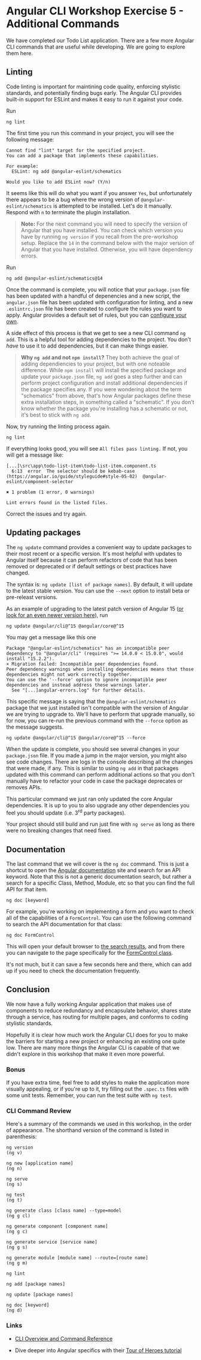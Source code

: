 # Angular CLI Workshop Exercise 5 - Additional Commands

We have completed our Todo List application. There are a few more Angular CLI commands that are useful while developing. We are going to explore them here.

## Linting
Code linting is important for maintining code quality, enforcing stylistic standards, and potentially finding bugs early. The Angular CLI provides built-in support for ESLint and makes it easy to run it against your code.

Run
```
ng lint
```

The first time you run this command in your project, you will see the following message:
```
Cannot find "lint" target for the specified project.
You can add a package that implements these capabilities.

For example:
  ESLint: ng add @angular-eslint/schematics

Would you like to add ESLint now? (Y/n) 
```

It seems like this will do what you want if you answer `Yes`, but unfortunately there appears to be a bug where the wrong version of `@angular-eslint/schematics` is attempted to be installed. Let's do it manually. Respond with `n` to terminate the plugin installation.

> **Note:** For the next command you will need to specify the version of Angular that you have installed. You can check which version you have by running `ng version` if you recall from the pre-workshop setup. Replace the `14` in the command below with the major version of Angular that you have installed. Otherwise, you will have dependency errors.

Run
```
ng add @angular-eslint/schematics@14
```

Once the command is complete, you will notice that your `package.json` file has been updated with a handful of depenencies and a new script, the `angular.json` file has been updated with configuration for linting, and a new `.eslintrc.json` file has been created to configure the rules you want to apply. Angular provides a default set of rules, but you can [configure your own](https://eslint.org/docs/latest/rules/).

A side effect of this process is that we get to see a new CLI command `ng add`. This is a helpful tool for adding dependencies to the project. You don't *have* to use it to add dependencies, but it can make things easier.

> **Why `ng add` and not `npm install`?** They both achieve the goal of adding dependiencies to your project, but with one noteable difference. While `npm install` will install the specified package and update your `package.json` file, `ng add` goes a step further and can perform project configuration and install additional dependencies if the package specifies any. If you were wondering about the term "schematics" from above, that's how Angular packages define these extra installation steps, in something called a "schematic". If you don't know whether the package you're installing has a schematic or not, it's best to stick with `ng add`.

Now, try running the linting process again.
```
ng lint
```

If everything looks good, you will see `All files pass linting.` If not, you will get a message like:
```
[...]\src\app\todo-list-item\todo-list-item.component.ts
  6:13  error  The selector should be kebab-case (https://angular.io/guide/styleguide#style-05-02)  @angular-eslint/component-selector

✖ 1 problem (1 error, 0 warnings)

Lint errors found in the listed files.
```

Correct the issues and try again.

## Updating packages

The `ng update` command provides a convenient way to update packages to their most recent or a specific version. It's most helpful with updates to Angular itself because it can perform refactors of code that has been removed or deprecated or if default settings or best practices have changed.

The syntax is: `ng update [list of package names]`. By default, it will update to the latest stable version. You can use the `--next` option to install beta or pre-releast versions.

As an example of upgrading to the latest patch version of Angular 15 ([or look for an even newer version here](https://www.npmjs.com/package/@angular/core?activeTab=versions)), run
```
ng update @angular/cli@^15 @angular/core@^15
```

You may get a message like this one
```
Package "@angular-eslint/schematics" has an incompatible peer dependency to "@angular/cli" (requires ">= 14.0.0 < 15.0.0", would install "15.2.2").
× Migration failed: Incompatible peer dependencies found.
Peer dependency warnings when installing dependencies means that those dependencies might not work correctly together.
You can use the '--force' option to ignore incompatible peer dependencies and instead address these warnings later.
  See "[...]angular-errors.log" for further details.
```

This specific message is saying that the `@angular-eslint/schematics` package that we just installed isn't compatible with the version of Angular we are trying to upgrade to. We'll have to perform that upgrade manually, so for now, you can re-run the previous command with the `--force` option as the message suggests.

```
ng update @angular/cli@^15 @angular/core@^15 --force   
```

When the update is complete, you should see several changes in your `package.json` file. If you made a jump in the major version, you might also see code changes. There are logs in the console describing all the changes that were made, if any. This is similar to using `ng add` in that packages updated with this command can perform additional actions so that you don't manually have to refactor your code in case the package deprecates or removes APIs.

This particular command we just ran only updated the core Angular dependencies. It is up to you to also upgrade any other dependencies you feel you should update (i.e. 3<sup>rd</sup> party packages).

Your project should still build and run just fine with `ng serve` as long as there were no breaking changes that need fixed.

## Documentation

The last command that we will cover is the `ng doc` command. This is just a shortcut to open the [Angular documentation](https://angular.io) site and search for an API keyword. Note that this is not a generic documentation search, but rather a search for a specific Class, Method, Module, etc so that you can find the full API for that item.

```
ng doc [keyword]
```

For example, you're working on implementing a form and you want to check all of the capabilities of a `FormControl`. You can use the following command to search the API documentation for that class:
```
ng doc FormControl
```

This will open your default browser to [the search results](https://angular.io/api?query=FormControl), and from there you can navigate to the page specifically for the [FormControl class](https://angular.io/api/forms/FormControl).

It's not much, but it can save a few seconds here and there, which can add up if you need to check the documentation frequently.

## Conclusion

We now have a fully working Angular application that makes use of components to reduce redundancy and encapsulate behavior, shares state through a service, has routing for multiple pages, and conforms to coding stylistic standards.

Hopefully it is clear how much work the Angular CLI does for you to make the barriers for starting a new project or enhancing an existing one quite low. There are many more things the Angular CLI is capable of that we didn't explore in this workshop that make it even more powerful.

### Bonus

If you have extra time, feel free to add styles to make the application more visually appealing, or if you're up to it, try filling out the `.spec.ts` files with some unit tests. Remember, you can run the test suite with `ng test`.

### CLI Command Review

Here's a summary of the commands we used in this workshop, in the order of appearance. The shorthand version of the command is listed in parenthesis:

```
ng version
(ng v)

ng new [application name]
(ng n)

ng serve
(ng s)

ng test
(ng t)

ng generate class [class name] --type=model
(ng g cl)

ng generate component [component name]
(ng g c)

ng generate service [service name]
(ng g s)

ng generate module [module name] --route=[route name]
(ng g m)

ng lint

ng add [package names]

ng update [package names]

ng doc [keyword]
(ng d)
```

### Links

* [CLI Overview and Command Reference](https://angular.io/cli)

* Dive deeper into Angular specifics with their [Tour of Heroes tutorial](https://angular.io/tutorial/tour-of-heroes)
